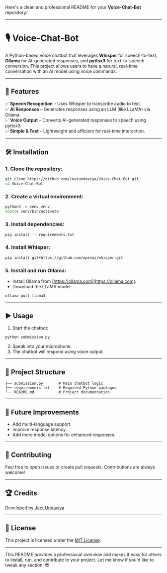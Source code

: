 Here's a clean and professional README for your **Voice-Chat-Bot** repository:

---

# 🎙️ Voice-Chat-Bot

A Python-based voice chatbot that leverages **Whisper** for speech-to-text, **Ollama** for AI-generated responses, and **pyttsx3** for text-to-speech conversion. This project allows users to have a natural, real-time conversation with an AI model using voice commands.

---

## 🚀 Features
✅ **Speech Recognition** – Uses Whisper to transcribe audio to text.  
✅ **AI Responses** – Generates responses using an LLM (like LLaMA) via Ollama.  
✅ **Voice Output** – Converts AI-generated responses to speech using pyttsx3.  
✅ **Simple & Fast** – Lightweight and efficient for real-time interaction.  

---

## 🛠️ Installation

### 1. Clone the repository:
```bash
git clone https://github.com/jeetundaviya/Voice-Chat-Bot.git
cd Voice-Chat-Bot
```

### 2. Create a virtual environment:
```bash
python3 -m venv venv
source venv/bin/activate
```

### 3. Install dependencies:
```bash
pip install -r requirements.txt
```

### 4. Install Whisper:
```bash
pip install git+https://github.com/openai/whisper.git
```

### 5. Install and run Ollama:
- Install Ollama from [https://ollama.com](https://ollama.com).
- Download the LLaMA model:
```bash
ollama pull llama3
```

---

## ▶️ Usage
1. Start the chatbot:
```bash
python submission.py
```
2. Speak into your microphone.
3. The chatbot will respond using voice output.

---

## 📂 Project Structure
```
├── submission.py       # Main chatbot logic
├── requirements.txt    # Required Python packages
└── README.md           # Project documentation
```

---

## 🌟 Future Improvements
- Add multi-language support.  
- Improve response latency.  
- Add more model options for enhanced responses.  

---

## 🤝 Contributing
Feel free to open issues or create pull requests. Contributions are always welcome!

---

## 🏆 Credits
Developed by [Jeet Undaviya](https://github.com/jeetundaviya)  

---

## 📄 License
This project is licensed under the [MIT License](LICENSE).

---

This README provides a professional overview and makes it easy for others to install, run, and contribute to your project. Let me know if you'd like to tweak any section! 😎